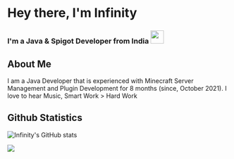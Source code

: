 
<h1>Hey there, I'm Infinity</h1>
<h3>I'm a Java & Spigot Developer from India <img src="https://seeklogo.com/images/I/Indian_Flag-logo-19B702FA68-seeklogo.com.png" width="30px"></h3>

## About Me
I am a Java Developer that is experienced with Minecraft Server Management and Plugin Development for
8 months (since, October 2021). I love to hear Music, Smart Work > Hard Work

## Github Statistics
![Infinity's GitHub stats](https://github-readme-stats.vercel.app/api?username=Ixf1nity&show_icons=true)

![](https://visitor-badge.laobi.icu/badge?page_id=Ixf1nity.Ixf1nity&style=for-the-badge)
